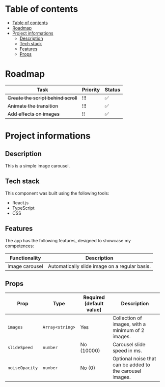 # Table of contents

- [Table of contents](#table-of-contents)
- [Roadmap](#roadmap)
- [Project informations](#project-informations)
  - [Description](#description)
  - [Tech stack](#tech-stack)
  - [Features](#features)
  - [Props](#props)

# Roadmap

| Task                                | Priority | Status |
| ----------------------------------- | -------- | ------ |
| ~~Create the script behind scroll~~ | !!!      | ✅     |
| ~~Animate the transition~~          | !!!      | ✅     |
| ~~Add effects on images~~           | !!       | ✅     |

# Project informations

## Description

This is a simple image carousel.

## Tech stack

This component was built using the following tools:

- React.js
- TypeScript
- CSS

## Features

The app has the following features, designed to showcase my competences:

| Functionality  | Description                                   |
| -------------- | --------------------------------------------- |
| Image carousel | Automatically slide image on a regular basis. |

## Props

| Prop           | Type            | Required (default value) | Description                                              |
| -------------- | --------------- | ------------------------ | -------------------------------------------------------- |
| `images`       | `Array<string>` | Yes                      | Collection of images, with a minimum of 2 images.        |
| `slideSpeed`   | `number`        | No (10000)               | Carousel slide speed in ms.                              |
| `noiseOpacity` | `number`        | No (0)                   | Optional noise that can be added to the carousel images. |
